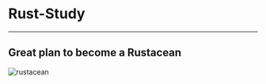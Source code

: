 # Rust-Study
---
## Great plan to become a Rustacean
![rustacean](https://user-images.githubusercontent.com/104607302/219988646-dacb5b98-0b1e-4069-8a07-68a2a640b404.png)
